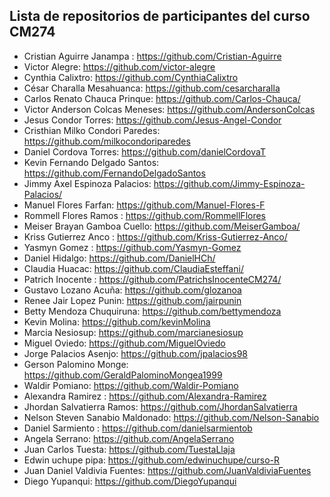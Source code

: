 ## Lista de repositorios de participantes del curso CM274


* Cristian Aguirre Janampa : https://github.com/Cristian-Aguirre
* Victor Alegre: https://github.com/victor-alegre
* Cynthia Calixtro: https://github.com/CynthiaCalixtro
* César Charalla Mesahuanca: https://github.com/cesarcharalla
* Carlos Renato Chauca Prinque: https://github.com/Carlos-Chauca/
* Victor Anderson Colcas Meneses: https://github.com/AndersonColcas
* Jesus Condor Torres: https://github.com/Jesus-Angel-Condor
* Cristhian Milko Condori Paredes: https://github.com/milkocondoriparedes
* Daniel Cordova Torres: https://github.com/danielCordovaT
* Kevin Fernando Delgado Santos: https://github.com/FernandoDelgadoSantos
* Jimmy Axel Espinoza Palacios: https://github.com/Jimmy-Espinoza-Palacios/
* Manuel Flores Farfan: https://github.com/Manuel-Flores-F
* Rommell Flores Ramos : https://github.com/RommellFlores
* Meiser Brayan Gamboa Cuello: https://github.com/MeiserGamboa/
* Kriss Gutierrez Anco : https://github.com/Kriss-Gutierrez-Anco/
* Yasmyn Gomez : https://github.com/Yasmyn-Gomez 
* Daniel Hidalgo: https://github.com/DanielHCh/
* Claudia Huacac: https://github.com/ClaudiaEsteffani/
* Patrich Inocente : https://github.com/PatrichsInocenteCM274/
* Gustavo Lozano Acuña: https://github.com/glozanoa 
* Renee Jair Lopez Punin: https://github.com/jairpunin
* Betty Mendoza Chuquiruna: https://github.com/bettymendoza
* Kevin Molina: https://github.com/kevinMolina
* Marcia Nesiosup: https://github.com/marcianesiosup
* Miguel Oviedo: https://github.com/MiguelOviedo
* Jorge Palacios Asenjo: https://github.com/jpalacios98
* Gerson Palomino Monge: https://github.com/GeraldPalominoMongea1999
* Waldir Pomiano: https://github.com/Waldir-Pomiano
* Alexandra Ramirez : https://github.com/Alexandra-Ramirez
* Jhordan Salvatierra Ramos: https://github.com/JhordanSalvatierra
* Nelson Steven Sanabio Maldonado: https://github.com/Nelson-Sanabio
* Daniel Sarmiento : https://github.com/danielsarmientob
* Angela Serrano: https://github.com/AngelaSerrano
* Juan Carlos Tuesta: https://github.com/TuestaLlaja
* Edwin uchupe pipa: https://github.com/edwinuchupe/curso-R
* Juan Daniel Valdivia Fuentes: https://github.com/JuanValdiviaFuentes
* Diego Yupanqui: https://github.com/DiegoYupanqui
